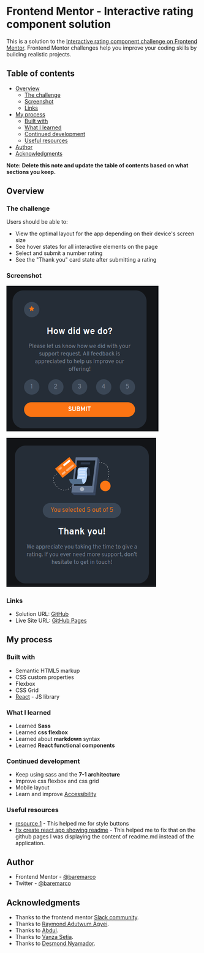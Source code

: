 # Frontend Mentor - Interactive rating component solution

This is a solution to the [Interactive rating component challenge on Frontend Mentor](https://www.frontendmentor.io/challenges/interactive-rating-component-koxpeBUmI). Frontend Mentor challenges help you improve your coding skills by building realistic projects.

## Table of contents

-   [Overview](#overview)
    -   [The challenge](#the-challenge)
    -   [Screenshot](#screenshot)
    -   [Links](#links)
-   [My process](#my-process)
    -   [Built with](#built-with)
    -   [What I learned](#what-i-learned)
    -   [Continued development](#continued-development)
    -   [Useful resources](#useful-resources)
-   [Author](#author)
-   [Acknowledgments](#acknowledgments)

**Note: Delete this note and update the table of contents based on what sections you keep.**

## Overview

### The challenge

Users should be able to:

-   View the optimal layout for the app depending on their device's screen size
-   See hover states for all interactive elements on the page
-   Select and submit a number rating
-   See the "Thank you" card state after submitting a rating

### Screenshot

![Rate](./screenshot/rate-component.png)

![Thanks](./screenshot/thanks-component.png)

### Links

-   Solution URL: [GitHub](https://github.com/baremarco/interactive-rating-component-main)
-   Live Site URL: [GitHub Pages](https://baremarco.github.io/interactive-rating-component-main/)

## My process

### Built with

-   Semantic HTML5 markup
-   CSS custom properties
-   Flexbox
-   CSS Grid
-   [React](https://reactjs.org/) - JS library

### What I learned

-   Learned **Sass**
-   Learned **css flexbox**
-   Learned about **markdown** syntax
-   Learned **React functional components**

### Continued development

-   Keep using sass and the **7-1 architecture**
-   Improve css flexbox and css grid
-   Mobile layout
-   Learn and improve [Accessibility](https://www.smashingmagazine.com/2018/09/importance-manual-accessibility-testing/)

### Useful resources

-   [resource 1](https://css-tricks.com/a-complete-guide-to-links-and-buttons/) - This helped me for style buttons
-   [fix create react app showing readme](https://www.pluralsight.com/guides/fix-create-react-app-showing-readme.md) - This helped me to fix that on the github pages I was displaying the content of readme.md instead of the application.

## Author

-   Frontend Mentor - [@baremarco](https://www.frontendmentor.io/profile/baremarco)
-   Twitter - [@baremarco](https://www.twitter.com/baremarco)

## Acknowledgments

-   Thanks to the frontend mentor [Slack community](https://www.frontendmentor.io/slack).
-   Thanks to [Raymond Adutwum Agyei](https://www.frontendmentor.io/profile/alosoft).
-   Thanks to [Abdul](https://www.frontendmentor.io/profile/Samadeen).
-   Thanks to [Vanza Setia](https://www.frontendmentor.io/profile/vanzasetia).
-   Thanks to [Desmond Nyamador](https://www.pluralsight.com/guides/fix-create-react-app-showing-readme.md).
